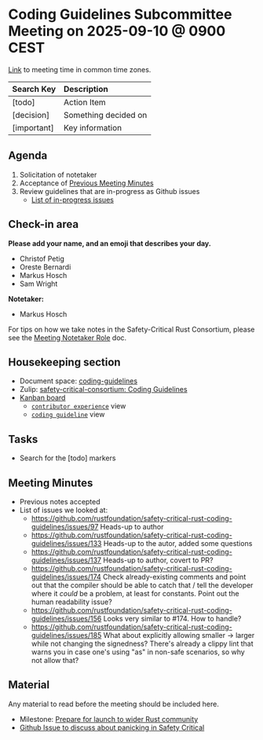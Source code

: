 # **Coding Guidelines Subcommittee Meeting on 2025-09-10 @ 0900 CEST**

[Link](https://www.worldtimebuddy.com/?qm=1&lid=5,100,2643743,12,1850147,2193733,1880252,8,6&h=5&date=2025-9-2&sln=20-21&hf=1) to meeting time in common time zones.

| Search Key | Description |
| :---- | :---- |
| \[todo\] | Action Item |
| \[decision\] | Something decided on |
| \[important\] | Key information |

## **Agenda**

1. Solicitation of notetaker  
2. Acceptance of [Previous Meeting Minutes](https://github.com/rustfoundation/safety-critical-rust-consortium/blob/main/subcommittee/coding-guidelines/meetings/2025-09-02/minutes.md)  
5. Review guidelines that are in-progress as Github issues
   * [List of in-progress issues](https://github.com/rustfoundation/safety-critical-rust-coding-guidelines/issues?q=state%3Aopen%20label%3A%22coding%20guideline%22%20label%3A%22status%3A%20draft%22)

## **Check-in area**

**Please add your name, and an emoji that describes your day.**

* Christof Petig
* Oreste Bernardi
* Markus Hosch
* Sam Wright

**Notetaker:**

* Markus Hosch

For tips on how we take notes in the Safety-Critical Rust Consortium, please see the [Meeting Notetaker Role](https://github.com/rustfoundation/safety-critical-rust-consortium/blob/main/docs/notetaker-role.md) doc.

## **Housekeeping section**

* Document space: [coding-guidelines](https://github.com/rustfoundation/safety-critical-rust-consortium/tree/main/subcommittee/coding-guidelines)  
* Zulip: [safety-critical-consortium: Coding Guidelines](https://rust-lang.zulipchat.com/#narrow/channel/445688-safety-critical-consortium/topic/Coding.20Guidelines)  
* [Kanban board](https://github.com/orgs/rustfoundation/projects/1/views/3)  
  * [`contributor experience`](https://github.com/orgs/rustfoundation/projects/1/views/4) view  
  * [`coding guideline`](https://github.com/orgs/rustfoundation/projects/1/views/5) view

## **Tasks**

* Search for the \[todo\] markers

## **Meeting Minutes**

* Previous notes accepted
* List of issues we looked at:
  * https://github.com/rustfoundation/safety-critical-rust-coding-guidelines/issues/97
    Heads-up to author
  * https://github.com/rustfoundation/safety-critical-rust-coding-guidelines/issues/133
    Heads-up to the autor, added some questions
  * https://github.com/rustfoundation/safety-critical-rust-coding-guidelines/issues/137
    Heads-up to author, covert to PR?
  * https://github.com/rustfoundation/safety-critical-rust-coding-guidelines/issues/174
    Check already-existing comments and point out that the compiler should be able to catch that / tell the developer
    where it _could_ be a problem, at least for constants. Point out the human readability issue?
  * https://github.com/rustfoundation/safety-critical-rust-coding-guidelines/issues/156
    Looks very similar to #174. How to handle?
  * https://github.com/rustfoundation/safety-critical-rust-coding-guidelines/issues/185
    What about explicitly allowing smaller -> larger while not changing the signedness? There's already a clippy lint
    that warns you in case one's using "as" in non-safe scenarios, so why not allow that?

## **Material**

Any material to read before the meeting should be included here.

* Milestone: [Prepare for launch to wider Rust community](https://github.com/rustfoundation/safety-critical-rust-coding-guidelines/milestone/1)  
* [Github Issue to discuss about panicking in Safety Critical](https://github.com/rustfoundation/safety-critical-rust-coding-guidelines/issues/158)

